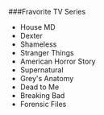 ###Fravorite TV Series 
- House MD 
- Dexter 
- Shameless 
- Stranger Things
- American Horror Story 
- Supernatural 
- Grey's Anatomy  
- Dead to Me 
- Breaking Bad 
- Forensic Files 


